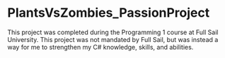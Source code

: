 # PlantsVsZombies_PassionProject

This project was completed during the Programming 1 course at Full Sail University. This project was not mandated by Full Sail, but was instead a way for me to strengthen my C# knowledge, skills, and abilities.
